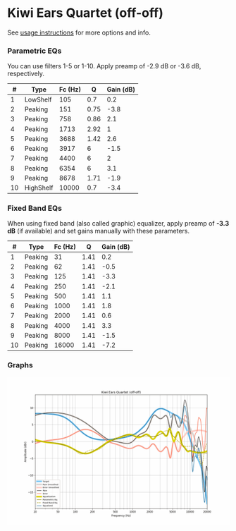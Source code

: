 # Kiwi Ears Quartet (off-off)
See [usage instructions](https://github.com/jaakkopasanen/AutoEq#usage) for more options and info.

### Parametric EQs
You can use filters 1-5 or 1-10. Apply preamp of -2.9 dB or -3.6 dB, respectively.

|   # | Type      |   Fc (Hz) |    Q |   Gain (dB) |
|-----|-----------|-----------|------|-------------|
|   1 | LowShelf  |       105 | 0.7  |         0.2 |
|   2 | Peaking   |       151 | 0.75 |        -3.8 |
|   3 | Peaking   |       758 | 0.86 |         2.1 |
|   4 | Peaking   |      1713 | 2.92 |         1   |
|   5 | Peaking   |      3688 | 1.42 |         2.6 |
|   6 | Peaking   |      3917 | 6    |        -1.5 |
|   7 | Peaking   |      4400 | 6    |         2   |
|   8 | Peaking   |      6354 | 6    |         3.1 |
|   9 | Peaking   |      8678 | 1.71 |        -1.9 |
|  10 | HighShelf |     10000 | 0.7  |        -3.4 |

### Fixed Band EQs
When using fixed band (also called graphic) equalizer, apply preamp of **-3.3 dB** (if available) and set gains manually with these parameters.

|   # | Type    |   Fc (Hz) |    Q |   Gain (dB) |
|-----|---------|-----------|------|-------------|
|   1 | Peaking |        31 | 1.41 |         0.2 |
|   2 | Peaking |        62 | 1.41 |        -0.5 |
|   3 | Peaking |       125 | 1.41 |        -3.3 |
|   4 | Peaking |       250 | 1.41 |        -2.1 |
|   5 | Peaking |       500 | 1.41 |         1.1 |
|   6 | Peaking |      1000 | 1.41 |         1.8 |
|   7 | Peaking |      2000 | 1.41 |         0.6 |
|   8 | Peaking |      4000 | 1.41 |         3.3 |
|   9 | Peaking |      8000 | 1.41 |        -1.5 |
|  10 | Peaking |     16000 | 1.41 |        -7.2 |

### Graphs
![](./Kiwi%20Ears%20Quartet%20(off-off).png)
